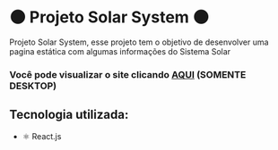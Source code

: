 <h1>🌑 Projeto Solar System 🌑</h1>

<p>Projeto Solar System, esse projeto tem o objetivo de desenvolver uma pagina
estática com algumas informações do Sistema Solar</p>

<h3>Você pode visualizar o site clicando <a href="https://projeto-recipe-app-qng38rxln-marcsvinicius.vercel.app" target="_blank" >AQUI</a> (SOMENTE DESKTOP)</h3>

<h2>Tecnologia utilizada: </h2>
<ul>
  <li>⚛️ React.js</li>
</ul>
